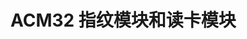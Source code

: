 <!-- 多串口应用示例工程：

UART1  -> 打印调试串口，支持printf， 管脚：A9:Tx  A10:Rx  波特率：115200
UART2  -> 用户串口  管脚：A2:Tx  A3:Rx        波特率：115200
UART3  -> 用户串口  管脚：B10:Tx  B11:Rx     波特率： 9600

示例demo提供了几个测试项，根据enum_UART_TEST_t枚举选择特定的功能：
TEST_LOOP：串口查询接收和发送测试

TEST_DMA：测试串口DMA发送方式

TEST_IT：测试定长数据串口中断接收和发送

TEST_UART_ABORT：测试串口终止传输

TEST_UART2：测试串口2的中断接收和发送

TEST_UART3：测试串口3的中断接收和发送 -->
# ACM32 指纹模块和读卡模块
